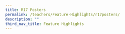 ```yaml
---
title: R17 Posters
permalink: /teachers/Feature-Highlights/r17posters/
description: ""
third_nav_title: Feature Highlights
---
```

